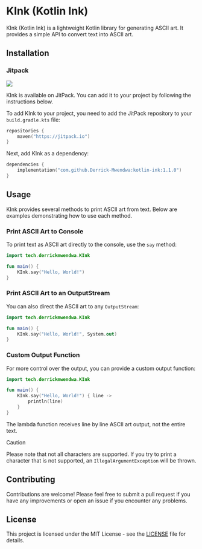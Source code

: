 # KInk (Kotlin Ink)

KInk (Kotlin Ink) is a lightweight Kotlin library for generating ASCII art. It provides a simple API to convert text
into ASCII art.

## Installation

### Jitpack

[![](https://jitpack.io/v/Derrick-Mwendwa/kotlin-ink.svg)](https://jitpack.io/#Derrick-Mwendwa/kotlin-ink)

KInk is available on JitPack. You can add it to your project by following the instructions below.

To add KInk to your project, you need to add the JitPack repository to your `build.gradle.kts` file:

```kotlin
repositories {
    maven("https://jitpack.io")
}
```

Next, add KInk as a dependency:

```kotlin
dependencies {
    implementation("com.github.Derrick-Mwendwa:kotlin-ink:1.1.0")
}
```

## Usage

KInk provides several methods to print ASCII art from text. Below are examples demonstrating how to use each method.

### Print ASCII Art to Console

To print text as ASCII art directly to the console, use the `say` method:

```kotlin
import tech.derrickmwendwa.KInk

fun main() {
    KInk.say("Hello, World!")
}
```

### Print ASCII Art to an OutputStream

You can also direct the ASCII art to any `OutputStream`:

```kotlin
import tech.derrickmwendwa.KInk

fun main() {
    KInk.say("Hello, World!", System.out)
}
```

### Custom Output Function

For more control over the output, you can provide a custom output function:

```kotlin
import tech.derrickmwendwa.KInk

fun main() {
    KInk.say("Hello, World!") { line ->
        println(line) 
    }
}
```

The lambda function receives line by line ASCII art output, not the entire text.

> [!CAUTION]
> Please note that not all characters are supported. If you try to print a character that is not supported, an `IllegalArgumentException` will be thrown.

## Contributing

Contributions are welcome! Please feel free to submit a pull request if you have any improvements or open an issue if
you encounter any problems.

## License

This project is licensed under the MIT License - see the [LICENSE](LICENSE) file for details.
